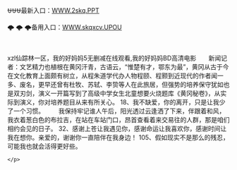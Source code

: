 <p>
	⛎⛎⛎最新入口：<a href="http://www.baidu.com/link?url=6MA2SWnO3Raqke39an_0PUxosM6ZrUGzi1BN9tNnlPW&wd">WWW.2skq.PPT</a> 
	<p>
		🌩
🌩
🌩备用入口：<a href="http://www.baidu.com/link?url=6MA2SWnO3Raqke39an_0PUxosM6ZrUGzi1BN9tNnlPW&wd">WWW.skqxcv.UPOU</a> 
	</p>
	<p>
		<br />
	</p>
	<p>
		xzl仙踪林一区，我的好妈妈5无删减在线观看,我的好妈妈BD高清电影　　新闻记者：文艺精力也植根在黄冈汗青，古语云，“惟楚有才，鄂东为最”，黄冈从古于今在文化教育上面颇有树立，从程朱道学代办人物程颐、程颢到近现代的作者闻一多、废名，更早还曾有杜牧、苏轼、李贽等人在此旅居，但强势的培养保守犹如也是双刃剑，演义一开篇写到了高级中学女生北童想要火烧题库《黄冈秘卷》，从实际到演义，你对培养题目从来有所关心。
	18、我不缺爱，你的离开，只是让我少了一个习惯。
　　我保持牢记谁人午后，阳光透过云逢洒了下来，伴跟着和风，我衣着葱白色的布拉吉，在站在车站门口，昂首查看着来交易往的人群，那是咱们相约会见的日子。
	32、感谢上苍让我遇见你，感谢命运让我喜欢你，感谢时间让我在想你。亲爱的，谢谢你一直陪伴在我身边！
	105、假如现实不是那么的残忍，可能我也就会活得更好些。

	</p>

